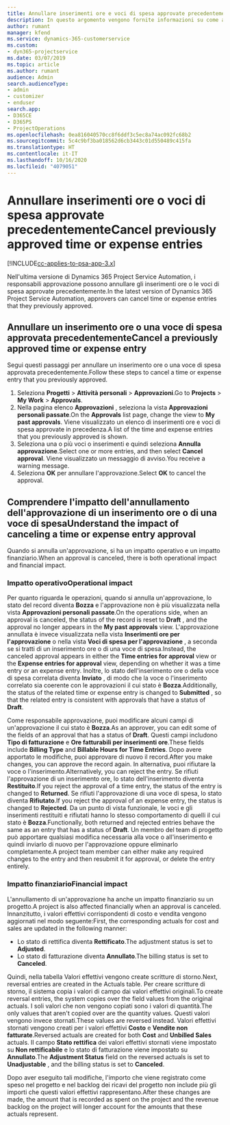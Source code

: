 ```yaml
---
title: Annullare inserimenti ore e voci di spesa approvate precedentemente
description: In questo argomento vengono fornite informazioni su come annullare una transazione di tempo e spesa di progetto approvata.
author: rumant
manager: kfend
ms.service: dynamics-365-customerservice
ms.custom:
- dyn365-projectservice
ms.date: 03/07/2019
ms.topic: article
ms.author: rumant
audience: Admin
search.audienceType:
- admin
- customizer
- enduser
search.app:
- D365CE
- D365PS
- ProjectOperations
ms.openlocfilehash: 0ea816040570cc8f6ddf3c5ec8a74ac092fc68b2
ms.sourcegitcommit: 5c4c9bf3ba018562d6cb3443c01d550489c415fa
ms.translationtype: HT
ms.contentlocale: it-IT
ms.lasthandoff: 10/16/2020
ms.locfileid: "4079051"
---
```

# <a name="cancel-previously-approved-time-or-expense-entries"></a><span data-ttu-id="896c2-103">Annullare inserimenti ore o voci di spesa approvate precedentemente</span><span class="sxs-lookup"><span data-stu-id="896c2-103">Cancel previously approved time or expense entries</span></span>

[!INCLUDE[cc-applies-to-psa-app-3.x](../includes/cc-applies-to-psa-app-3x.md)]

<span data-ttu-id="896c2-104">Nell'ultima versione di Dynamics 365 Project Service Automation, i responsabili approvazione possono annullare gli inserimenti ore o le voci di spesa approvate precedentemente.</span><span class="sxs-lookup"><span data-stu-id="896c2-104">In the latest version of Dynamics 365 Project Service Automation, approvers can cancel time or expense entries that they previously approved.</span></span>

## <a name="cancel-a-previously-approved-time-or-expense-entry"></a><span data-ttu-id="896c2-105">Annullare un inserimento ore o una voce di spesa approvata precedentemente</span><span class="sxs-lookup"><span data-stu-id="896c2-105">Cancel a previously approved time or expense entry</span></span>

<span data-ttu-id="896c2-106">Segui questi passaggi per annullare un inserimento ore o una voce di spesa approvata precedentemente.</span><span class="sxs-lookup"><span data-stu-id="896c2-106">Follow these steps to cancel a time or expense entry that you previously approved.</span></span>

1. <span data-ttu-id="896c2-107">Seleziona **Progetti** \> **Attività personali** \> **Approvazioni**.</span><span class="sxs-lookup"><span data-stu-id="896c2-107">Go to **Projects** \> **My Work** \> **Approvals**.</span></span>
2. <span data-ttu-id="896c2-108">Nella pagina elenco **Approvazioni** , seleziona la vista **Approvazioni personali passate**.</span><span class="sxs-lookup"><span data-stu-id="896c2-108">On the **Approvals** list page, change the view to **My past approvals**.</span></span> <span data-ttu-id="896c2-109">Viene visualizzato un elenco di inserimenti ore e voci di spesa approvate in precedenza.</span><span class="sxs-lookup"><span data-stu-id="896c2-109">A list of the time and expense entries that you previously approved is shown.</span></span>
3. <span data-ttu-id="896c2-110">Seleziona una o più voci o inserimenti e quindi seleziona **Annulla approvazione**.</span><span class="sxs-lookup"><span data-stu-id="896c2-110">Select one or more entries, and then select **Cancel approval**.</span></span> <span data-ttu-id="896c2-111">Viene visualizzato un messaggio di avviso.</span><span class="sxs-lookup"><span data-stu-id="896c2-111">You receive a warning message.</span></span>
4. <span data-ttu-id="896c2-112">Seleziona **OK** per annullare l'approvazione.</span><span class="sxs-lookup"><span data-stu-id="896c2-112">Select **OK** to cancel the approval.</span></span>

## <a name="understand-the-impact-of-canceling-a-time-or-expense-entry-approval"></a><span data-ttu-id="896c2-113">Comprendere l'impatto dell'annullamento dell'approvazione di un inserimento ore o di una voce di spesa</span><span class="sxs-lookup"><span data-stu-id="896c2-113">Understand the impact of canceling a time or expense entry approval</span></span>

<span data-ttu-id="896c2-114">Quando si annulla un'approvazione, si ha un impatto operativo e un impatto finanziario.</span><span class="sxs-lookup"><span data-stu-id="896c2-114">When an approval is canceled, there is both operational impact and financial impact.</span></span>

### <a name="operational-impact"></a><span data-ttu-id="896c2-115">Impatto operativo</span><span class="sxs-lookup"><span data-stu-id="896c2-115">Operational impact</span></span>

<span data-ttu-id="896c2-116">Per quanto riguarda le operazioni, quando si annulla un'approvazione, lo stato del record diventa **Bozza** e l'approvazione non è più visualizzata nella vista **Approvazioni personali passate**.</span><span class="sxs-lookup"><span data-stu-id="896c2-116">On the operations side, when an approval is canceled, the status of the record is reset to **Draft** , and the approval no longer appears in the **My past approvals** view.</span></span> <span data-ttu-id="896c2-117">L'approvazione annullata è invece visualizzata nella vista **Inserimenti ore per l'approvazione** o nella vista **Voci di spesa per l'approvazione** , a seconda se si tratti di un inserimento ore o di una voce di spesa.</span><span class="sxs-lookup"><span data-stu-id="896c2-117">Instead, the canceled approval appears in either the **Time entries for approval** view or the **Expense entries for approval** view, depending on whether it was a time entry or an expense entry.</span></span> <span data-ttu-id="896c2-118">Inoltre, lo stato dell'inserimento ore o della voce di spesa correlata diventa **Inviato** , di modo che la voce o l'inserimento correlato sia coerente con le approvazioni il cui stato è **Bozza**.</span><span class="sxs-lookup"><span data-stu-id="896c2-118">Additionally, the status of the related time or expense entry is changed to **Submitted** , so that the related entry is consistent with approvals that have a status of **Draft**.</span></span>

<span data-ttu-id="896c2-119">Come responsabile approvazione, puoi modificare alcuni campi di un'approvazione il cui stato è **Bozza**.</span><span class="sxs-lookup"><span data-stu-id="896c2-119">As an approver, you can edit some of the fields of an approval that has a status of **Draft**.</span></span> <span data-ttu-id="896c2-120">Questi campi includono **Tipo di fatturazione** e **Ore fatturabili per inserimenti ore**.</span><span class="sxs-lookup"><span data-stu-id="896c2-120">These fields include **Billing Type** and **Billable Hours for Time Entries**.</span></span> <span data-ttu-id="896c2-121">Dopo avere apportato le modifiche, puoi approvare di nuovo il record.</span><span class="sxs-lookup"><span data-stu-id="896c2-121">After you make changes, you can approve the record again.</span></span> <span data-ttu-id="896c2-122">In alternativa, puoi rifiutare la voce o l'inserimento.</span><span class="sxs-lookup"><span data-stu-id="896c2-122">Alternatively, you can reject the entry.</span></span> <span data-ttu-id="896c2-123">Se rifiuti l'approvazione di un inserimento ore, lo stato dell'inserimento diventa **Restituito**.</span><span class="sxs-lookup"><span data-stu-id="896c2-123">If you reject the approval of a time entry, the status of the entry is changed to **Returned**.</span></span> <span data-ttu-id="896c2-124">Se rifiuti l'approvazione di una voce di spesa, lo stato diventa **Rifiutato**.</span><span class="sxs-lookup"><span data-stu-id="896c2-124">If you reject the approval of an expense entry, the status is changed to **Rejected**.</span></span> <span data-ttu-id="896c2-125">Da un punto di vista funzionale, le voci e gli inserimenti restituiti e rifiutati hanno lo stesso comportamento di quelli il cui stato è **Bozza**.</span><span class="sxs-lookup"><span data-stu-id="896c2-125">Functionally, both returned and rejected entries behave the same as an entry that has a status of **Draft**.</span></span> <span data-ttu-id="896c2-126">Un membro del team di progetto può apportare qualsiasi modifica necessaria alla voce o all'inserimento e quindi inviarlo di nuovo per l'approvazione oppure eliminarlo completamente.</span><span class="sxs-lookup"><span data-stu-id="896c2-126">A project team member can either make any required changes to the entry and then resubmit it for approval, or delete the entry entirely.</span></span>

### <a name="financial-impact"></a><span data-ttu-id="896c2-127">Impatto finanziario</span><span class="sxs-lookup"><span data-stu-id="896c2-127">Financial impact</span></span>

<span data-ttu-id="896c2-128">L'annullamento di un'approvazione ha anche un impatto finanziario su un progetto.</span><span class="sxs-lookup"><span data-stu-id="896c2-128">A project is also affected financially when an approval is canceled.</span></span> <span data-ttu-id="896c2-129">Innanzitutto, i valori effettivi corrispondenti di costo e vendita vengono aggiornati nel modo seguente:</span><span class="sxs-lookup"><span data-stu-id="896c2-129">First, the corresponding actuals for cost and sales are updated in the following manner:</span></span>

- <span data-ttu-id="896c2-130">Lo stato di rettifica diventa **Rettificato**.</span><span class="sxs-lookup"><span data-stu-id="896c2-130">The adjustment status is set to **Adjusted**.</span></span>
- <span data-ttu-id="896c2-131">Lo stato di fatturazione diventa **Annullato**.</span><span class="sxs-lookup"><span data-stu-id="896c2-131">The billing status is set to **Canceled**.</span></span>

<span data-ttu-id="896c2-132">Quindi, nella tabella Valori effettivi vengono create scritture di storno.</span><span class="sxs-lookup"><span data-stu-id="896c2-132">Next, reversal entries are created in the Actuals table.</span></span> <span data-ttu-id="896c2-133">Per creare scritture di storno, il sistema copia i valori di campo dai valori effettivi originali.</span><span class="sxs-lookup"><span data-stu-id="896c2-133">To create reversal entries, the system copies over the field values from the original actuals.</span></span> <span data-ttu-id="896c2-134">I soli valori che non vengono copiati sono i valori di quantità.</span><span class="sxs-lookup"><span data-stu-id="896c2-134">The only values that aren't copied over are the quantity values.</span></span> <span data-ttu-id="896c2-135">Questi valori vengono invece stornati.</span><span class="sxs-lookup"><span data-stu-id="896c2-135">These values are reversed instead.</span></span> <span data-ttu-id="896c2-136">Valori effettivi stornati vengono creati per i valori effettivi **Costo** e **Vendite non fatturate**.</span><span class="sxs-lookup"><span data-stu-id="896c2-136">Reversed actuals are created for both **Cost** and **Unbilled Sales** actuals.</span></span> <span data-ttu-id="896c2-137">Il campo **Stato rettifica** dei valori effettivi stornati viene impostato su **Non rettificabile** e lo stato di fatturazione viene impostato su **Annullato**.</span><span class="sxs-lookup"><span data-stu-id="896c2-137">The **Adjustment Status** field on the reversed actuals is set to **Unadjustable** , and the billing status is set to **Canceled**.</span></span>

<span data-ttu-id="896c2-138">Dopo aver eseguito tali modifiche, l'importo che viene registrato come speso nel progetto e nel backlog dei ricavi del progetto non include più gli importi che questi valori effettivi rappresentano.</span><span class="sxs-lookup"><span data-stu-id="896c2-138">After these changes are made, the amount that is recorded as spent on the project and the revenue backlog on the project will longer account for the amounts that these actuals represent.</span></span>
